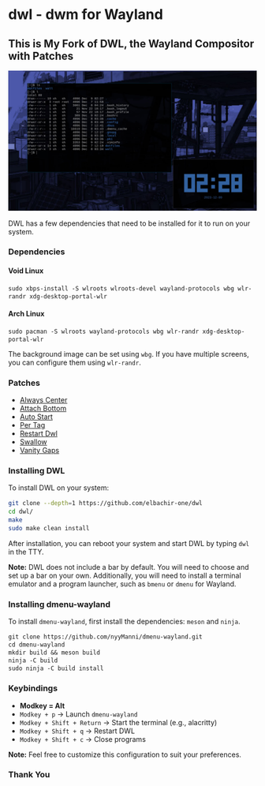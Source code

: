 # dwl - dwm for Wayland

## This is My Fork of DWL, the Wayland Compositor with Patches

![DWL](dwl.jpg)

DWL has a few dependencies that need to be installed for it to run on your
system.

### Dependencies

#### Void Linux

    
    
    sudo xbps-install -S wlroots wlroots-devel wayland-protocols wbg wlr-randr xdg-desktop-portal-wlr

#### Arch Linux

    
    
    sudo pacman -S wlroots wayland-protocols wbg wlr-randr xdg-desktop-portal-wlr

The background image can be set using `wbg`. If you have multiple screens, you
can configure them using `wlr-randr`.

### Patches

  * [Always Center](patches/alwayscenter.diff)
  * [Attach Bottom](patches/attachbottom.diff)
  * [Auto Start](patches/autostart.diff)
  * [Per Tag](patches/pertag.diff)
  * [Restart Dwl](patches/restartDwl.diff)
  * [Swallow](patches/swallow.diff)
  * [Vanity Gaps](patches/vanitygaps.diff)

### Installing DWL

To install DWL on your system:

```bash
git clone --depth=1 https://github.com/elbachir-one/dwl
cd dwl/
make
sudo make clean install
```

After installation, you can reboot your system and start DWL by typing `dwl`
in the TTY.

**Note:** DWL does not include a bar by default. You will need to choose and
set up a bar on your own. Additionally, you will need to install a terminal
emulator and a program launcher, such as `bmenu` or `dmenu` for Wayland.

### Installing dmenu-wayland

To install `dmenu-wayland`, first install the dependencies: `meson` and
`ninja`.

    
    
    git clone https://github.com/nyyManni/dmenu-wayland.git
    cd dmenu-wayland
    mkdir build && meson build
    ninja -C build
    sudo ninja -C build install

### Keybindings

  * **Modkey = Alt**
  * `Modkey + p` → Launch `dmenu-wayland`
  * `Modkey + Shift + Return` → Start the terminal (e.g., alacritty)
  * `Modkey + Shift + q` → Restart DWL
  * `Modkey + Shift + c` → Close programs

**Note:** Feel free to customize this configuration to suit your preferences.

### Thank You
